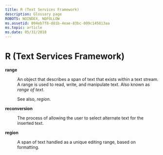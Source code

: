 ```yaml
---
title: R (Text Services Framework)
description: Glossary page
ROBOTS: NOINDEX, NOFOLLOW
ms.assetid: 094eb7f8-d81b-4eae-83bc-009c145813aa
ms.topic: article
ms.date: 05/31/2018
---
```


# R (Text Services Framework)

<dl> <dt>

<span id="_tsf_range_gly"></span><span id="_TSF_RANGE_GLY"></span>**range**
</dt> <dd>

An object that describes a span of text that exists within a text stream. A range is used to read, write, and manipulate text. Also known as *range of text*.

See also, *region*.

</dd> <dt>

<span id="_tsf_reconversion_gly"></span><span id="_TSF_RECONVERSION_GLY"></span>**reconversion**
</dt> <dd>

The process of allowing the user to select alternate text for the inserted text.

</dd> <dt>

<span id="_tsf_region_gly"></span><span id="_TSF_REGION_GLY"></span>**region**
</dt> <dd>

A span of text handled as a unique editing range, based on formatting.

</dd> </dl>

 

 




